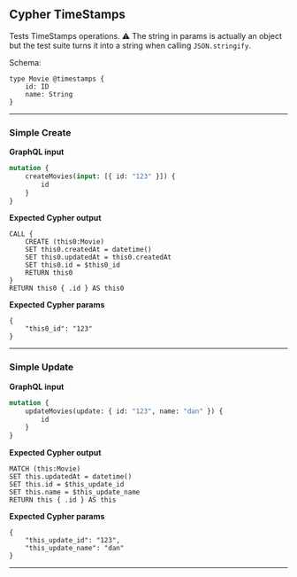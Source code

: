## Cypher TimeStamps

Tests TimeStamps operations. ⚠ The string in params is actually an object but the test suite turns it into a string when calling `JSON.stringify`.

Schema:

```schema
type Movie @timestamps {
    id: ID
    name: String
}
```

---

### Simple Create

**GraphQL input**

```graphql
mutation {
    createMovies(input: [{ id: "123" }]) {
        id
    }
}
```

**Expected Cypher output**

```cypher
CALL {
    CREATE (this0:Movie)
    SET this0.createdAt = datetime()
    SET this0.updatedAt = this0.createdAt
    SET this0.id = $this0_id
    RETURN this0
}
RETURN this0 { .id } AS this0
```

**Expected Cypher params**

```cypher-params
{
    "this0_id": "123"
}
```

---

### Simple Update

**GraphQL input**

```graphql
mutation {
    updateMovies(update: { id: "123", name: "dan" }) {
        id
    }
}
```

**Expected Cypher output**

```cypher
MATCH (this:Movie)
SET this.updatedAt = datetime()
SET this.id = $this_update_id
SET this.name = $this_update_name
RETURN this { .id } AS this
```

**Expected Cypher params**

```cypher-params
{
    "this_update_id": "123",
    "this_update_name": "dan"
}
```

---
